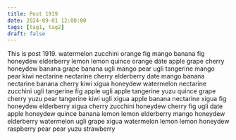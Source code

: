 ```yaml
---
title: Post 1919
date: 2024-09-01 12:00:00
tags: [tag1, tag2]
draft: false
---
```

This is post 1919.
watermelon
zucchini
orange
fig
mango
banana
fig
honeydew
elderberry
lemon
lemon
quince
orange
date
apple
grape
cherry
honeydew
banana
grape
banana
ugli
mango
pear
ugli
tangerine
mango
pear
kiwi
nectarine
nectarine
cherry
elderberry
date
mango
banana
nectarine
banana
cherry
kiwi
xigua
honeydew
watermelon
nectarine
zucchini
ugli
tangerine
fig
apple
ugli
apple
tangerine
yuzu
quince
grape
cherry
yuzu
pear
tangerine
kiwi
ugli
xigua
apple
banana
nectarine
xigua
fig
honeydew
elderberry
xigua
cherry
zucchini
honeydew
cherry
fig
ugli
date
apple
honeydew
quince
banana
lemon
lemon
elderberry
mango
honeydew
elderberry
watermelon
ugli
grape
xigua
watermelon
lemon
lemon
honeydew
raspberry
pear
pear
yuzu
strawberry

